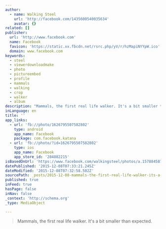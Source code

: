 ```yaml
---
author:
  - name: Walking Steel
    url: 'http://facebook.com/1435600540035634'
    avatar: {}
related: []
publisher:
  url: 'http://www.facebook.com'
  name: Facebook
  favicon: 'https://static.xx.fbcdn.net/rsrc.php/yV/r/hzMapiNYYpW.ico'
  domain: www.facebook.com
keywords:
  - steel
  - viewerdownloadmake
  - photo
  - pictureembed
  - profile
  - mammals
  - walking
  - crop
  - walker
  - album
description: "Mammals, the first real life walker. It's a bit smaller than expected."
inLanguage: en
title: ''
app_links:
  - url: 'fb://photo/1626795507582802'
    type: android
    app_name: Facebook
    package: com.facebook.katana
  - url: 'fb://photo/?id=1626795507582802'
    type: ios
    app_name: Facebook
    app_store_id: '284882215'
isBasedOnUrl: 'https://www.facebook.com/walkingsteel/photos/a.1578845872377766.1073741828.1435600540035634/1626795507582802/?type=3'
datePublished: '2015-12-08T07:33:21.245Z'
dateModified: '2015-12-08T07:32:58.502Z'
sourcePath: _posts/2015-12-08-mammals-the-first-real-life-walker-its-a-bit-smaller-than.md
published: true
inFeed: true
hasPage: false
inNav: false
_context: 'http://schema.org'
_type: MediaObject

---
```

> Mammals&comma; the first real life walker&period; It's a bit smaller than expected&period;